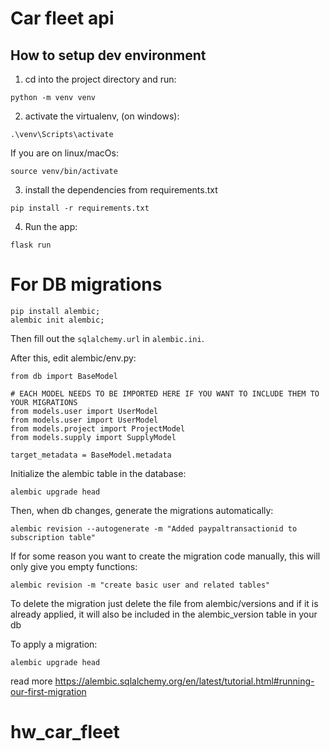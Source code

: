 
# Car fleet api

## How to setup dev environment

1. cd into the project directory and run:
```
python -m venv venv
```

2. activate the virtualenv, (on windows):

```
.\venv\Scripts\activate
```

If you are on linux/macOs:

```
source venv/bin/activate
```

3. install the dependencies from requirements.txt

```
pip install -r requirements.txt
```

4. Run the app:

```
flask run
```


# For DB migrations
```
pip install alembic;
alembic init alembic;
```

Then fill out the `sqlalchemy.url` in `alembic.ini`.

After this, edit alembic/env.py:

```
from db import BaseModel

# EACH MODEL NEEDS TO BE IMPORTED HERE IF YOU WANT TO INCLUDE THEM TO YOUR MIGRATIONS
from models.user import UserModel
from models.user import UserModel
from models.project import ProjectModel
from models.supply import SupplyModel

target_metadata = BaseModel.metadata
```

Initialize the alembic table in the database:

```
alembic upgrade head
```

Then, when db changes, generate the migrations automatically:

```
alembic revision --autogenerate -m "Added paypaltransactionid to subscription table"
```

If for some reason you want to create the migration code manually, this will only give you empty functions:

```
alembic revision -m "create basic user and related tables"
```

To delete the migration just delete the file from alembic/versions and if it is
already applied, it will also be included in the alembic_version table in your
db

To apply a migration:

```
alembic upgrade head
```

read more https://alembic.sqlalchemy.org/en/latest/tutorial.html#running-our-first-migration

# hw_car_fleet
